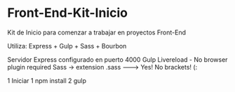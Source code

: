 # Front-End-Kit-Inicio

Kit de Inicio para comenzar a trabajar en proyectos Front-End

Utiliza:
Express + Gulp + Sass + Bourbon

Servidor Express configurado en puerto 4000
Gulp
Livereload - No browser plugin required
Sass -> extension .sass ---> Yes! No brackets! (:

1 Iniciar
  1 npm install
  2 gulp
